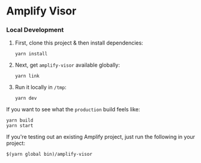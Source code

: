 # Amplify Visor

### Local Development

1. First, clone this project & then install dependencies:

   ```shell
   yarn install
   ```

1. Next, get `amplify-visor` available globally:

   ```shell
   yarn link
   ```

1. Run it locally in `/tmp`:

   ```shell
   yarn dev
   ```

If you want to see what the `production` build feels like:

```shell
yarn build
yarn start
```

If you're testing out an existing Amplify project, just run the following in your project:

```shell
$(yarn global bin)/amplify-visor
```
